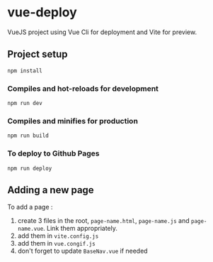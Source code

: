 # vue-deploy

VueJS project using Vue Cli for deployment and Vite for preview.

## Project setup
```
npm install
```

### Compiles and hot-reloads for development
```
npm run dev
```

### Compiles and minifies for production
```
npm run build
```

### To deploy to Github Pages
```
npm run deploy
```

## Adding a new page

To add a page :
1. create 3 files in the root, `page-name.html`, `page-name.js` and `page-name.vue`. Link them appropriately.
2. add them in `vite.config.js`
3. add them in `vue.congif.js`
4. don't forget to update `BaseNav.vue` if needed

